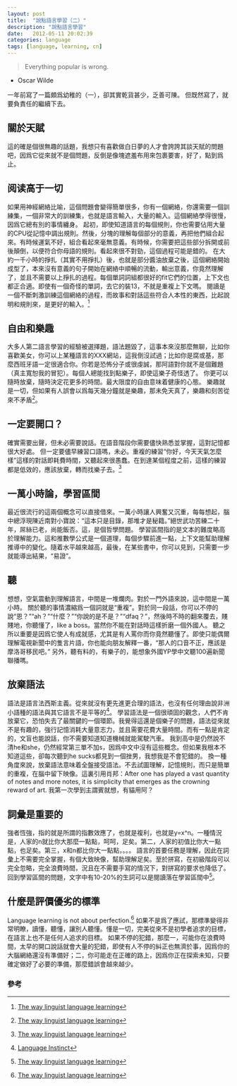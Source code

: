 ```yaml
---
layout: post
title:  "說點語言學習（二）"
description: "說點語言學習"
date:   2012-05-11 20:02:39
categories: language
tags: [language, learning, cn]
---
```


> Everything popular is wrong.
- Oscar Wilde

一年前寫了一篇頗爲幼稚的（一），卻其實乾貨甚少，乏善可陳。
但既然寫了，就要負責任的繼續下去。

## 關於天賦

這的確是個很無趣的話題，我想只有喜歡做白日夢的人才會誇誇其談天賦的問題吧，因爲它從來就不是個問題，反倒是像塊遮羞布用來包裹要害，好了，點到爲止。

## 阅读高于一切

如果用神經網絡比喻，這個問題會變得簡單很多，你有一個網絡，你還需要一個訓練集，一個非常大的訓練集，也就是語言輸入，大量的輸入。這個網絡學得很慢，因爲它總有別的事情纏身。
起初，即使知道語言的每個規則，你也需要佔用大量的CPU從記憶中調出規則。然後，分塊的理解每個部分的意義，再把他們組合起來。有時候運氣不好，組合看起來毫無意義。有時候，你需要把這些部分拆開或前後顛倒，以便符合你母語的規則。看起來很不對勁，這個過程可能是錯的。
在大約一千小時的掙扎（其實不用掙扎）後，也就是部分醬油放棄之後，這個網絡開始成型了，本來沒有意義的句子開始在網絡中順暢的流動，輸出意義，你竟然理解了，並且不需要以上掙扎的過程。每個單詞詞組都很好的fit它們的位置，上下文也都正合適。即使有一個奇怪的單詞，去它的裝13，不就是重複上下文嗎。
閱讀是一個不斷刺激訓練這個網絡的過程，而故事和對話這些符合人本性的東西，比起說明和規則來，是更好的輸入。[^2]

## 自由和樂趣

大多人第二語言學習的經驗被選擇題，語法題毀了，這事本來沒那麼無聊，比如你喜歡美女，你可以上某種語言的XXX網站，這我倒沒試過；比如你是腐或基，那麼西班牙語一定很適合你。你若是恐怖分子或很虔誠，那阿語對你就不是個難題（真主寬恕我的冒犯）。每個人總能找到點樂子，即使這樂子奇怪透了。
你更可以隨時放棄，隨時決定花更多的時間。最大限度的自由意味着健康的心態。
樂趣就是一切，但如果有人誤會以爲每天幾分鐘就是樂趣，那未免天真了，樂趣和刻苦從來不矛盾[^2]。

## 一定要開口？

確實需要出聲，但未必需要說話。在語音階段你需要儘快熟悉並掌握，這對記憶都很大好處。
但一定要儘早練習口語嗎，未必。重複的練習“你好，今天天氣怎麼樣”這樣的對話即耗費時間，又聽起來很愚蠢。在到達某個程度之前，這樣的練習都是低效的，應該放棄，轉而找樂子去。[^2]

## 一萬小時論，學習區間

最近很流行的這兩個概念可以直接借來。一萬小時讓人興奮又沉重，每每想起，腦中總浮現陳近南對小寶說：“這本只是目錄，那堆才是秘籍。”絕世武功苦練二十年，屌絲已老，尚能飯否。這，是個哲學問題。
學習區間指的是文本的難度略高於理解能力。這和推數學公式是一個道理，每個步驟前進一點，上下文能幫助理解推導中的變化。隨着水平越來越高，最後，在某些書中，你可以見到，只需要一步就能導出結果，“易證”。

## 聽

想想，空氣震動到理解語言，中間是一堆爛肉。對於一門外語來說，這中間是一萬小時。
關於聽的事情濃縮爲一個詞就是“重複”。對於同一段話，你可以不停的說“恩？”“ah？”“什麼？”“你說的是不是？”“dfaq？”，然後時不時的翻來覆去，賤賤地，你聽懂了，like a boss。當然你不能在對話時這樣折磨一個外國人。
聽之所以重要是因爲它使人有成就感，尤其是有人罵你而你竟然聽懂了。即使只能偶爾理解電視新聞中的隻言片語，你也能向朋友解釋一番，“那人的口音不正，應該是摩洛哥移民吧。”
另外，聽有料的，有樂子的，能想象外國YP學中文聽100遍新聞聯播嗎。

## 放棄語法

語法是語言法西斯主義。從來就沒有更先進更合理的語法，也沒有任何理由說非洲小語種的語法與其它語言不是平等的[^1]。
學習語法是一個很頑固的觀念，人們不肯放棄它，恐怕失去了最關鍵的一個環節。我覺得這還是個樂子的問題，語法從來就不是有趣的，強行記憶消耗大量意志力，並且需要花費大量時間。而有一點是肯定的，文盲也能說話，你不需要知道知道機械就能駕駛汽車。
我到高中是仍然說不清he和she，仍然經常第三單不加s，因爲中文中沒有這些概念。但如果我根本不知道這些，卻每次聽到he sucks都見到一個挫男，我想我是不會犯錯的。
換一種角度來說，放棄語法意味着全盤接受語法。不去試圖理解，記憶規則，而只是簡單的重複，在腦中留下映像。這裏引用肖邦：After one has played a vast quantity of notes and more notes, it is simplicity that emerges as the crowning reward of art.
我第一次學到主謂賓就想，有貓用阿？

## 詞彙是重要的

強者恆強，指的就是所謂的指數效應了，也就是複利，也就是y=x^n。一種情況是，人家的n就比你大那麼一點點，呵呵，足矣。第二，人家的初值比你大一點點，也足矣。第三，x和n都比你大一點點，。。。
語言的首要任務是理解，因此在詞彙上不需要完全掌握，有個大致映像，幫助理解足矣。至於拼寫，在初級階段可以完全忽略，完全浪費時間，況且在不需要手寫的情況下，對拼寫的要求也降低了。
回到學習區間的問題，文字中有10-20%的生詞可以是閱讀落在學習區間中[^2]。

## 什麼是評價優劣的標準

Language learning is not about perfection.[^2]
如果不是爲了應試，那標準變得非常明瞭，讀懂，聽懂，讓別人聽懂。懂是一切，完美從來不是初學者追求的目標，在語言上也不是任何人追求的目標。
如果不停的犯錯，那麼一，可能你在浪費時間，太早的開口說話就會大量的犯錯，即使有人不停的糾正也無濟於事，因爲你的大腦網絡還沒有準備好；二，你可能走在正確的路上，因爲你正在探索未知，只要確定做好了必要的準備，那麼錯誤會越來越少。

### 參考

[^1]: [Language Instinct](http://pinker.wjh.harvard.edu/books/tli/)

[^2]: [The way linguist language learning](http://www.amazon.com/The-Way-Linguist-Language-Learning/dp/1420873296)